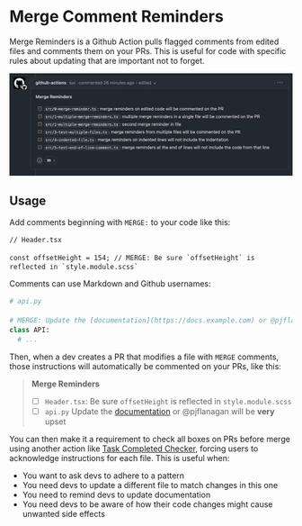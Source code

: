 
# Merge Comment Reminders

Merge Reminders is a Github Action pulls flagged comments from edited files and comments them on your PRs.
This is useful for code with specific rules about updating that are important not to forget.

![Merge Comment Reminders PR Comment](https://github.com/pjflanagan/merge-reminders/blob/main/readme/comment.png?raw=true)

## Usage

Add comments beginning with `MERGE:` to your code like this:

```tsx
// Header.tsx

const offsetHeight = 154; // MERGE: Be sure `offsetHeight` is reflected in `style.module.scss`
```

Comments can use Markdown and Github usernames:

```py
# api.py

# MERGE: Update the [documentation](https://docs.example.com) or @pjflanagan will be **very** upset
class API:
  # ...
```

Then, when a dev creates a PR that modifies a file with `MERGE` comments,
those instructions will automatically be commented on your PRs, like this:

> **Merge Reminders**
> - [ ] `Header.tsx`: Be sure `offsetHeight` is reflected in `style.module.scss`
> - [ ] `api.py` Update the [documentation](https://docs.example.com) or @pjflanagan will be **very** upset

You can then make it a requirement to check all boxes on PRs before merge using another action like [Task Completed Checker](https://github.com/marketplace/actions/task-completed-checker),
forcing users to acknowledge instructions for each file. This is useful when:
- You want to ask devs to adhere to a pattern
- You need devs to update a different file to match changes in this one
- You need to remind devs to update documentation
- You need devs to be aware of how their code changes might cause unwanted side effects
